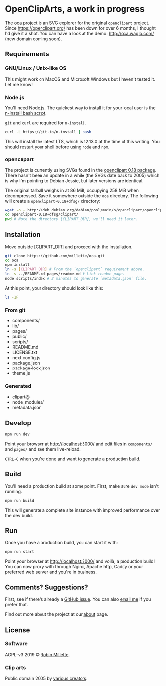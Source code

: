 # OpenClipArts, a work in progress

The [oca project](https://github.com/millette/oca) is an SVG explorer for the original `openclipart` project. Since <https://openclipart.org/> has been down for over 6 months, I thought I'd give it a shot. You can have a look at the demo: <http://oca.waglo.com/> (new domain coming soon).

## Requirements

### GNU/Linux / Unix-like OS

This might work on MacOS and Microsoft Windows but I haven't tested it. Let me know!

### Node.js

You'll need Node.js. The quickest way to install it for your local user is the [n-install bash script](https://github.com/mklement0/n-install).

`git` and `curl` are required for `n-install`.

```sh
curl -L https://git.io/n-install | bash
```

This will install the latest LTS, which is 12.13.0 at the time of this writing. You should restart your shell before using `node` and `npm`.

### openclipart

The project is currently using SVGs found in the [openclipart 0.18 package](https://packages.debian.org/source/jessie/openclipart). There hasn't been an update in a while (the SVGs date back to 2005) which is why I'm pointing to Debian Jessie, but later versions are identical.

The original tarball weighs in at 86 MiB, occupying 258 MiB when decompressed. Save it somewhere outside the `oca` directory. The following will create a `openclipart-0.18+dfsg/` directory:

```sh
wget -o - http://deb.debian.org/debian/pool/main/o/openclipart/openclipart_0.18+dfsg.orig.tar.gz | tar xzf -
cd openclipart-0.18+dfsg/clipart/
pwd # Note the directory [CLIPART_DIR], we'll need it later.
```

## Installation

Move outside [CLIPART_DIR] and proceed with the installation.

```sh
git clone https://github.com/millette/oca.git
cd oca
npm install
ln -s [CLIPART_DIR] # From the `openclipart` requirement above.
ln -s ../README.md pages/readme.md # Link readme page.
node scripts/index # 2 minutes to generate `metadata.json` file.
```

At this point, your directory should look like this:

```sh
ls -1F
```

### From git

- components/
- lib/
- pages/
- public/
- scripts/
- README.md
- LICENSE.txt
- next.config.js
- package.json
- package-lock.json
- theme.js

### Generated

- clipart@
- node_modules/
- metadata.json

## Develop

```sh
npm run dev
```

Point your browser at <http://localhost:3000/> and edit files in `components/` and `pages/` and see them live-reload.

`CTRL-C` when you're done and want to generate a production build.

## Build

You'll need a production build at some point. First, make sure `dev mode` isn't running.

```sh
npm run build
```

This will generate a complete site instance with improved performance over the dev build.

## Run

Once you have a production build, you can start it with:

```sh
npm run start
```

Point your browser at <http://localhost:3000/> and voilà, a production build! You can now proxy with through Nginx, Apache http, Caddy or your preferred web server and you're in business.

## Comments? Suggestions?

First, see if there's already a [GitHub issue](https://github.com/millette/oca/issues). You can also [email me](http://robin.millette.info/contact) if you prefer that.

Find out more about the project at our [about](/about) page.

## License

### Software

AGPL-v3 2019 © [Robin Millette](http://robin.millette.info/).

### Clip arts

Public domain 2005 by [various creators](https://openclipart.org/).
